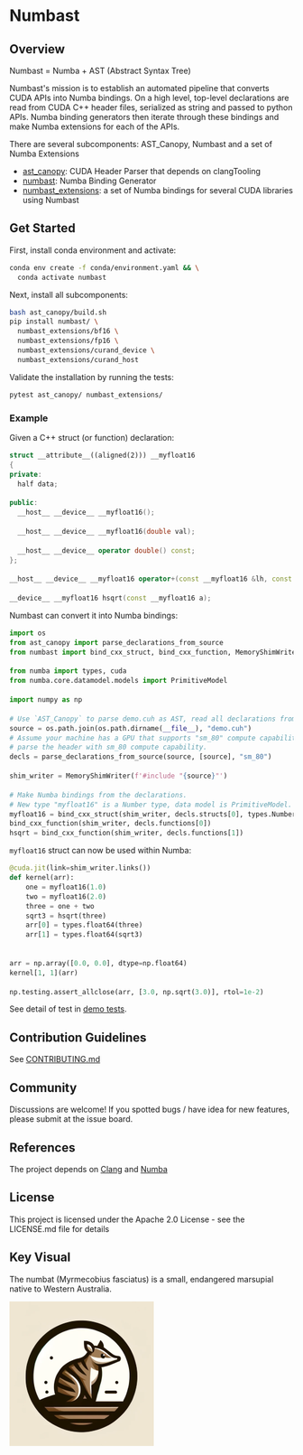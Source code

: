 # Numbast

## Overview
Numbast = Numba + AST (Abstract Syntax Tree)

Numbast's mission is to establish an automated pipeline that converts CUDA APIs into Numba bindings. On a high level, top-level declarations are read from CUDA C++ header files, serialized as string and passed to python APIs. Numba binding generators then iterate through these bindings and make Numba extensions for each of the APIs.

There are several subcomponents: AST_Canopy, Numbast and a set of Numba Extensions

- [ast_canopy](ast_canopy/README.md): CUDA Header Parser that depends on clangTooling
- [numbast](numbast/README.md): Numba Binding Generator
- [numbast_extensions](numbast_extensions/README.md): a set of Numba bindings for several CUDA libraries using Numbast

## Get Started

First, install conda environment and activate:

```bash
conda env create -f conda/environment.yaml && \
  conda activate numbast
```

Next, install all subcomponents:

```bash
bash ast_canopy/build.sh
pip install numbast/ \
  numbast_extensions/bf16 \
  numbast_extensions/fp16 \
  numbast_extensions/curand_device \
  numbast_extensions/curand_host
```

Validate the installation by running the tests:

```bash
pytest ast_canopy/ numbast_extensions/
```

### Example

Given a C++ struct (or function) declaration:
```c++
struct __attribute__((aligned(2))) __myfloat16
{
private:
  half data;

public:
  __host__ __device__ __myfloat16();

  __host__ __device__ __myfloat16(double val);

  __host__ __device__ operator double() const;
};

__host__ __device__ __myfloat16 operator+(const __myfloat16 &lh, const __myfloat16 &rh);

__device__ __myfloat16 hsqrt(const __myfloat16 a);
```

Numbast can convert it into Numba bindings:

```python
import os
from ast_canopy import parse_declarations_from_source
from numbast import bind_cxx_struct, bind_cxx_function, MemoryShimWriter

from numba import types, cuda
from numba.core.datamodel.models import PrimitiveModel

import numpy as np

# Use `AST_Canopy` to parse demo.cuh as AST, read all declarations from it.
source = os.path.join(os.path.dirname(__file__), "demo.cuh")
# Assume your machine has a GPU that supports "sm_80" compute capability,
# parse the header with sm_80 compute capability.
decls = parse_declarations_from_source(source, [source], "sm_80")

shim_writer = MemoryShimWriter(f'#include "{source}"')

# Make Numba bindings from the declarations.
# New type "myfloat16" is a Number type, data model is PrimitiveModel.
myfloat16 = bind_cxx_struct(shim_writer, decls.structs[0], types.Number, PrimitiveModel)
bind_cxx_function(shim_writer, decls.functions[0])
hsqrt = bind_cxx_function(shim_writer, decls.functions[1])
```

`myfloat16` struct can now be used within Numba:

```python
@cuda.jit(link=shim_writer.links())
def kernel(arr):
    one = myfloat16(1.0)
    two = myfloat16(2.0)
    three = one + two
    sqrt3 = hsqrt(three)
    arr[0] = types.float64(three)
    arr[1] = types.float64(sqrt3)


arr = np.array([0.0, 0.0], dtype=np.float64)
kernel[1, 1](arr)

np.testing.assert_allclose(arr, [3.0, np.sqrt(3.0)], rtol=1e-2)
```

See detail of test in [demo tests](./numbast/tests/demo/).

## Contribution Guidelines
See [CONTRIBUTING.md](./CONTRIBUTING.md)

## Community
Discussions are welcome! If you spotted bugs / have idea for new features, please submit at the issue board.

## References
The project depends on [Clang](https://github.com/llvm/llvm-project) and [Numba](https://numba.readthedocs.io/en/stable/)

## License
This project is licensed under the Apache 2.0 License - see the LICENSE.md file for details

## Key Visual

The numbat (Myrmecobius fasciatus) is a small, endangered marsupial native to Western Australia.

![Australian Numbat](./static/numbat.png)
